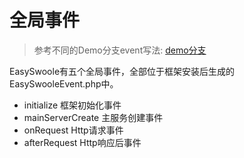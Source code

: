 # 全局事件

> 参考不同的Demo分支event写法: [demo分支](https://github.com/easy-swoole/demo/branches)

EasySwoole有五个全局事件，全部位于框架安装后生成的EasySwooleEvent.php中。  

- initialize 框架初始化事件
- mainServerCreate 主服务创建事件
- onRequest Http请求事件
- afterRequest Http响应后事件
